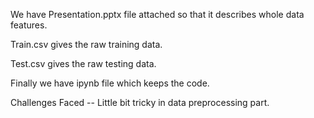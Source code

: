 We have Presentation.pptx file attached so that it describes whole data features.

Train.csv gives the raw training data.

Test.csv gives the raw testing data.

Finally we have ipynb file which keeps the code.

Challenges Faced -- Little bit tricky in data preprocessing part.
